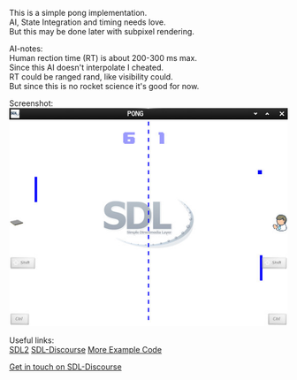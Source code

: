 This is a simple pong implementation.  
AI, State Integration and timing needs love.  
But this may be done later with subpixel rendering.  

AI-notes:  
Human rection time (RT) is about 200-300 ms max.  
Since this AI doesn't interpolate I cheated.  
RT could be ranged rand, like visibility could.  
But since this is no rocket science it's good for now.  

Screenshot:  
![Screenshot](./screenshot.jpg)

Useful links:  
[SDL2](https://www.libsdl.org/)   [SDL-Discourse](https://discourse.libsdl.org)   [More Example Code](https://gist.github.com/Acry/baa861b8e370c6eddbb18519c487d9d8)

[Get in touch on SDL-Discourse](https://discourse.libsdl.org/u/Acry/summary)

